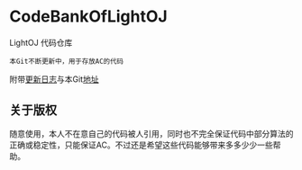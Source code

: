 CodeBankOfLightOJ
=================
LightOJ 代码仓库

	本Git不断更新中，用于存放AC的代码
    
附带[更新日志](http://polossk.com/archives/36)与本Git[地址](https://github.com/polossk/CodeBank/tree/master/CodeBankOfLightOJ)<br />

关于版权
-----------------
随意使用，本人不在意自己的代码被人引用，同时也不完全保证代码中部分算法的正确或稳定性，只能保证AC。不过还是希望这些代码能够带来多多少少一些帮助。<br />
